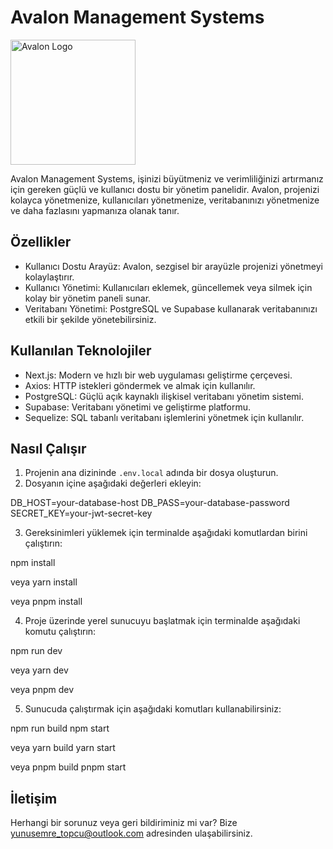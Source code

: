 # Avalon Management Systems

<img src="https://wxpbrdtmrnvqglioltbm.supabase.co/storage/v1/object/public/avalon/logo.png" alt="Avalon Logo" width="200">

Avalon Management Systems, işinizi büyütmeniz ve verimliliğinizi artırmanız için gereken güçlü ve kullanıcı dostu bir yönetim panelidir. Avalon, projenizi kolayca yönetmenize, kullanıcıları yönetmenize, veritabanınızı yönetmenize ve daha fazlasını yapmanıza olanak tanır.

## Özellikler

- Kullanıcı Dostu Arayüz: Avalon, sezgisel bir arayüzle projenizi yönetmeyi kolaylaştırır.
- Kullanıcı Yönetimi: Kullanıcıları eklemek, güncellemek veya silmek için kolay bir yönetim paneli sunar.
- Veritabanı Yönetimi: PostgreSQL ve Supabase kullanarak veritabanınızı etkili bir şekilde yönetebilirsiniz.

## Kullanılan Teknolojiler

- Next.js: Modern ve hızlı bir web uygulaması geliştirme çerçevesi.
- Axios: HTTP istekleri göndermek ve almak için kullanılır.
- PostgreSQL: Güçlü açık kaynaklı ilişkisel veritabanı yönetim sistemi.
- Supabase: Veritabanı yönetimi ve geliştirme platformu.
- Sequelize: SQL tabanlı veritabanı işlemlerini yönetmek için kullanılır.

## Nasıl Çalışır

1. Projenin ana dizininde `.env.local` adında bir dosya oluşturun.
2. Dosyanın içine aşağıdaki değerleri ekleyin:

DB_HOST=your-database-host
DB_PASS=your-database-password
SECRET_KEY=your-jwt-secret-key

3. Gereksinimleri yüklemek için terminalde aşağıdaki komutlardan birini çalıştırın:

npm install

veya
yarn install

veya
pnpm install

4. Proje üzerinde yerel sunucuyu başlatmak için terminalde aşağıdaki komutu çalıştırın:

npm run dev

veya
yarn dev

veya
pnpm dev

5. Sunucuda çalıştırmak için aşağıdaki komutları kullanabilirsiniz:

npm run build
npm start

veya
yarn build
yarn start

veya
pnpm build
pnpm start

## İletişim

Herhangi bir sorunuz veya geri bildiriminiz mi var? Bize [yunusemre_topcu@outlook.com](yunusemre_topcu@outlook.com) adresinden ulaşabilirsiniz.
